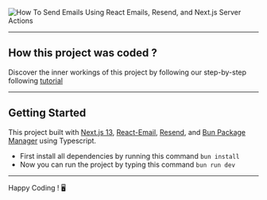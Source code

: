 ![How To Send Emails Using React Emails, Resend, and Next.js Server Actions](https://res.cloudinary.com/drce7uees/image/upload/v1695041310/i0b40xyr7g2wvgwbsuty.webp)

---
## How this project was coded ?
Discover the inner workings of this project by following our step-by-step following [tutorial](https://hamudeshahin.me/blogs/send-emails-using-react-email-resend-and-server-actions-in-nextjs)

---

## Getting Started

This project built with [Next.js 13](https://nextjs.org/), [React-Email](https://react.email/), [Resend](https://resend.com/), and [Bun Package Manager](https://bun.sh/) using Typescript.

- First install all dependencies by running this command `bun install`
- Now you can run the project by typing this command `bun run dev`

---

Happy Coding ! 🖥️